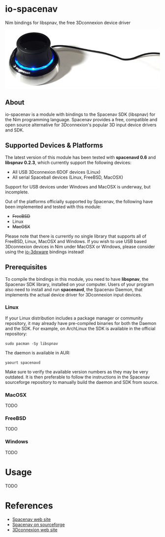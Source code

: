 # io-spacenav
Nim bindings for libspnav, the free 3Dconnexion device driver

![io-spacenav Logo](logo.png)

## About
io-spacenav is a module with bindings to the Spacenav SDK (libspnav) for the Nim
programming language. Spacenav provides a free, compatible and open source
alternative for 3Dconnexion's popular 3D input device drivers and SDK.

## Supported Devices & Platforms
The latest version of this module has been tested with **spacenavd 0.6**
and **libspnav 0.2.3**, which currently support the following devices:

- All USB 3Dconnexion 6DOF devices (Linux)
- All serial Spaceball devices (Linux, FreeBSD, MacOSX)

Support for USB devices under Windows and MacOSX is underway, but incomplete.

Out of the platforms officially supported by Spacenav, the following have been
implemented and tested with this module:

- ~~FreeBSD~~
- Linux
- ~~MacOSX~~

Please note that there is currently no single library that supports all of
FreeBSD, Linux, MacOSX and Windows. If you wish to use USB based 3Dconnexion
devices in Nim under MacOSX or Windows, please consider using the
[io-3dxware](https://github.com/nimious/io-3dxware) bindings instead!


## Prerequisites
To compile the bindings in this module, you need to have **libspnav**, the
Spacenav SDK library, installed on your computer. Users of your program also
need to install and run **spacenavd**, the Spacenav Daemon, that implements the
actual device driver for 3Dconnexion input devices.

### Linux
If your Linux distribution includes a package manager or community repository,
it may already have pre-compiled binaries for both the Daemon and the SDK. For
example, on ArchLinux the SDK is available in the official repository:

`sudo pacman -Sy libspnav`

The daemon is available in AUR:

`yaourt spacenavd`

Make sure to verify the available version numbers as they may be very outdated.
It is then preferable to follow the instructions in the Spacenav sourceforge
repository to manually build the daemon and SDK from source.


### MacOSX

TODO

### FreeBSD

TODO

### Windows

TODO

# Usage

TODO


# References

* [Spacenav web site](http://spacenav.sourceforge.net/)
* [Spacenav on sourceforge](http://sourceforge.net/projects/spacenav/)
* [3Dconnexion web site](http://www.3dconnexion.com/i)